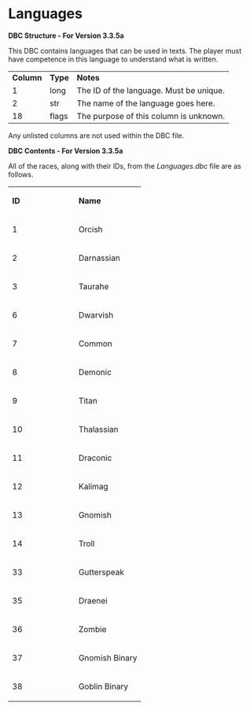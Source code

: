 # Languages

**DBC Structure - For Version 3.3.5a**

This DBC contains languages that can be used in texts. The player must have competence in this language to understand what is written.

|            |          |                                         |
|------------|----------|-----------------------------------------|
| **Column** | **Type** | **Notes**                               |
| 1          | long     | The ID of the language. Must be unique. |
| 2          | str      | The name of the language goes here.     |
| 18         | flags    | The purpose of this column is unknown.  |

Any unlisted columns are not used within the DBC file.

**DBC Contents - For Version 3.3.5a**

All of the races, along with their IDs, from the *Languages.dbc* file are as follows.

<table>
<colgroup>
<col width="50%" />
<col width="50%" />
</colgroup>
<tbody>
<tr>
<td><p><strong>ID</strong></p></td>
<td><p><strong>Name</strong></p></td>
</tr>
<tr>
<td><p>1</p></td>
<td><p>Orcish</p></td>
</tr>
<tr>
<td><p>2</p></td>
<td><p>Darnassian</p></td>
</tr>
<tr>
<td><p>3</p></td>
<td><p>Taurahe</p></td>
</tr>
<tr>
<td><p>6</p></td>
<td><p>Dwarvish</p></td>
</tr>
<tr>
<td><p>7</p></td>
<td><p>Common</p></td>
</tr>
<tr>
<td><p>8</p></td>
<td><p>Demonic</p></td>
</tr>
<tr>
<td><p>9</p></td>
<td><p>Titan</p></td>
</tr>
<tr>
<td><p>10</p></td>
<td><p>Thalassian</p></td>
</tr>
<tr>
<td><p>11</p></td>
<td><p>Draconic</p></td>
</tr>
<tr>
<td><p>12</p></td>
<td><p>Kalimag</p></td>
</tr>
<tr>
<td><p>13</p></td>
<td><p>Gnomish</p></td>
</tr>
<tr>
<td><p>14</p></td>
<td><p>Troll</p></td>
</tr>
<tr>
<td><p>33</p></td>
<td><p>Gutterspeak</p></td>
</tr>
<tr>
<td><p>35</p></td>
<td><p>Draenei</p></td>
</tr>
<tr>
<td><p>36</p></td>
<td><p>Zombie</p></td>
</tr>
<tr>
<td><p>37</p></td>
<td><p>Gnomish Binary</p></td>
</tr>
<tr>
<td><p>38</p></td>
<td><p>Goblin Binary</p></td>
</tr>
</tbody>
</table>

 

 
